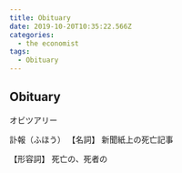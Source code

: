 ```yaml
---
title: Obituary
date: 2019-10-20T10:35:22.566Z
categories:
  - the economist
tags:
  - Obituary
---
```

## Obituary
オビツアリー

訃報（ふほう）
【名詞】
新聞紙上の死亡記事

【形容詞】
死亡の、死者の



